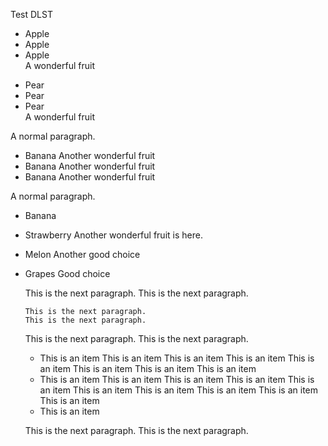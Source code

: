 Test DLST

+ Apple   
+ Apple   
+ Apple   
  A wonderful fruit

* Pear    
* Pear    
* Pear    
  A wonderful fruit

A normal paragraph.

* Banana  Another wonderful fruit
* Banana  Another wonderful fruit
* Banana  Another wonderful fruit

A normal paragraph.

+ Banana 
+ Strawberry 
  Another 
  wonderful fruit is here.
+ Melon 
  Another good choice
+ Grapes 
  Good choice

    This is the next paragraph.
    This is the next paragraph.

    ~~~
    This is the next paragraph.
    This is the next paragraph.
    ~~~

    This is the next paragraph.
    This is the next paragraph.

    - This is an item
      This is an item
      This is an item
      This is an item
      This is an item
      This is an item
      This is an item
      This is an item
    - This is an item
      This is an item
      This is an item
      This is an item
      This is an item
      This is an item
      This is an item
      This is an item
      This is an item
      This is an item
    - This is an item

    This is the next paragraph.
    This is the next paragraph.

